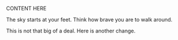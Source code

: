 CONTENT HERE

The sky starts at your feet. Think how brave you are to walk around.


This is not that big of a deal. Here is another change.
